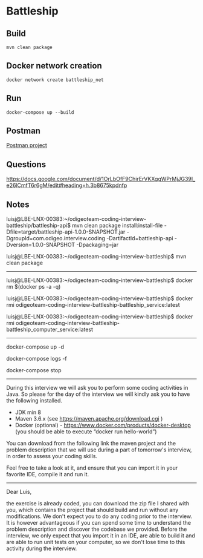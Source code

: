 # Battleship

## Build

```
mvn clean package
```

## Docker network creation

```
docker network create battleship_net
```

## Run

```
docker-compose up --build
```

## Postman
[Postman project](docs/postman)


## Questions
https://docs.google.com/document/d/1OrLbOfF9ChirErVKXggWPrMjJG39I_e26lCmfT6r6gM/edit#heading=h.3b8675kpdnfp

## Notes

luisj@LBE-LNX-00383:~/odigeoteam-coding-interview-battleship/battleship-api$ mvn clean package install:install-file -Dfile=target/battleship-api-1.0.0-SNAPSHOT.jar -DgroupId=com.odigeo.interview.coding -DartifactId=battleship-api -Dversion=1.0.0-SNAPSHOT -Dpackaging=jar  

luisj@LBE-LNX-00383:~/odigeoteam-coding-interview-battleship$ mvn clean package  

---

luisj@LBE-LNX-00383:~/odigeoteam-coding-interview-battleship$ docker rm $(docker ps -a -q)  

luisj@LBE-LNX-00383:~/odigeoteam-coding-interview-battleship$ docker rmi odigeoteam-coding-interview-battleship-battleship_service:latest  

luisj@LBE-LNX-00383:~/odigeoteam-coding-interview-battleship$ docker rmi odigeoteam-coding-interview-battleship-battleship_computer_service:latest  

---

docker-compose up -d  

docker-compose logs -f  

docker-compose stop  

---

During this interview we will ask you to perform some coding activities in Java. So please for the day of the interview we will kindly ask you to have the following installed.  

- JDK min 8
- Maven 3.6.x (see https://maven.apache.org/download.cgi )
- Docker (optional) - https://www.docker.com/products/docker-desktop (you should be able to execute “docker run hello-world”)  

You can download from the following link the maven project and the problem description that we will use during a part of tomorrow's interview, in order to assess your coding skills.  

Feel free to take a look at it, and ensure that you can import it in your favorite IDE, compile it and run it.  

---

Dear Luis,  

the exercise is already coded, you can download the zip file I shared with you, which contains the project that should build and run without any modifications. We don't expect you to do any coding prior to the interview.  
It is however advantageous if you can spend some time to understand the problem description and discover the codebase we provided. Before the interview, we only expect that you import it in an IDE, are able to build it and are able to run unit tests on your computer, so we don't lose time to this activity during the interview.  
